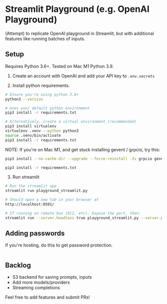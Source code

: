 # Streamlit Playground (e.g. OpenAI Playground)

(Attempt) to replicate OpenAI playground in Streamlit, but with additional features like running batches of inputs.

## Setup

Requires Python 3.6+. Tested on Mac M1 Python 3.9.

1. Create an account with OpenAI and add your API key to `.env.secrets`

2. Install python requirements.

```bash
# Ensure you're using python 3.6+
python3 --version

# Uses your default python environment
pip3 install -r requirements.txt

# Alternatively, create a virtual environment (recommended)
pip3 install virtualenv
virtualenv .venv --python python3
source .venv/bin/activate
pip3 install -r requirements.txt
```

NOTE: If you're on Mac M1, and get stuck installing gevent / grpcio, try this:

```bash
pip3 install --no-cache-dir --upgrade --force-reinstall -Iv grpcio gevent

pip3 install -r requirements.txt
```

3. Run streamlit

```bash
# Run the streamlit app
streamlit run playground_streamlit.py

# Should open a new tab in your browser at
http://localhost:8501/

# If running on remote box (EC2, etc). Expose the port, then:
streamlit run --server.headless true playground_streamlit.py --server.port 8502
```

## Adding passwords

If you're hosting, do this to get password protection.

```bash

```

## Backlog

- S3 backend for saving prompts, inputs
- Add more models/providers
- Streaming completions

Feel free to add features and submit PRs!
